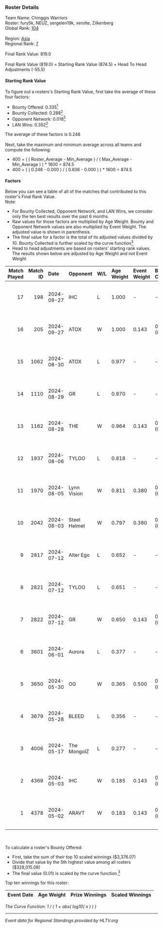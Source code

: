 ### Roster Details<br />
Team Name: Chinggis Warriors<br />
Roster: fury5k, NEUZ, sergelen19k, xerolte, Zilkenberg<br />
Global Rank: [104](../../standings_global_2024_10_02.md)<br />
<br />
Region: [Asia]( ../../standings_asia_2024_10_02.md)<br />
Regional Rank: [7]( ../../standings_asia_2024_10_02.md)<br />
<br />
Final Rank Value:  819.0<br />
<br />
Final Rank Value (819.0) = Starting Rank Value (874.5) + Head To Head Adjustments (-55.5)<br />

#### Starting Rank Value<br />
To figure out a rosters's Starting Rank Value, first take the average of these four factors:<br />
- Bounty Offered: 0.335[<sup>1</sup>](#table2)
- Bounty Collected: 0.288[<sup>2</sup>](#table1)
- Opponent Network: 0.018[<sup>2</sup>](#table1)
- LAN Wins: 0.352[<sup>2</sup>](#table1)

The average of these factors is 0.248<br />
<br />
Next, take the maximum and minimum average across all teams and compute the following:<br />
- 400 + ( ( Roster_Average - Min_Average ) / ( Max_Average - Min_Average ) ) * 1600 = 874.5
- 400 + ( ( 0.248 - 0.000 ) / ( 0.836 - 0.000 ) ) * 1600 = 874.5


#### Factors<br />
Below you can see a table of all of the matches that contributed to this roster's Final Rank Value.<br />
Note:<br />

- For Bounty Collected, Opponent Network, and LAN Wins, we consider only the ten best results over the past 6 months.
- Raw values for those factors are multiplied by Age Weight. Bounty and Opponent Network values are also multiplied by Event Weight. The adjusted value is shown in parenthesis.
- The final value for a factor is the total of its adjusted values divided by 10. Bounty Collected is further scaled by the curve function[<sup>3</sup>](#curveFunction)
- Head to head adjustments are based on rosters' starting rank values. The results shown below are adjusted by Age Weight and not Event Weight
<span id="table1"></span><br />


| Match Played | Match ID | Date       | Opponent     | W/L | Age Weight | Event Weight | Bounty Collected | Opponent Network | LAN Wins  | H2H Adj. | Roster                                         |
| -: | -: | :- | :- | :- | :- | :- | :- | :- | :- | -: | :- |
|           17 |      198 | 2024-09-27 | IHC          | L   | 1.000      | -            | -                | -                | -         |   -23.65 | fury5k, NEUZ, sergelen19k, xerolte, Zilkenberg |
|           16 |      205 | 2024-09-27 | ATOX         | W   | 1.000      | 0.143        | 0.032 (0.005)    | 0.258 (0.037)    | 1 (1.000) |    15.98 | fury5k, NEUZ, sergelen19k, xerolte, Zilkenberg |
|           15 |     1062 | 2024-08-30 | ATOX         | L   | 0.977      | -            | -                | -                | -         |   -15.09 | fury5k, NEUZ, sergelen19k, xerolte, Zilkenberg |
|           14 |     1110 | 2024-08-29 | GR           | L   | 0.970      | -            | -                | -                | -         |   -22.61 | fury5k, NEUZ, sergelen19k, xerolte, Zilkenberg |
|           13 |     1162 | 2024-08-28 | THE          | W   | 0.964      | 0.143        | 0.000 (0.000)    | 0.098 (0.014)    | 0 (0.000) |     4.25 | fury5k, NEUZ, sergelen19k, xerolte, Zilkenberg |
|           12 |     1937 | 2024-08-06 | TYLOO        | L   | 0.818      | -            | -                | -                | -         |   -11.38 | fury5k, NEUZ, starDUST, xerolte, Zilkenberg    |
|           11 |     1970 | 2024-08-05 | Lynn Vision  | W   | 0.811      | 0.380        | 0.050 (0.015)    | 0.139 (0.043)    | 1 (0.811) |    13.62 | fury5k, NEUZ, starDUST, xerolte, Zilkenberg    |
|           10 |     2042 | 2024-08-03 | Steel Helmet | W   | 0.797      | 0.380        | 0.001 (0.000)    | 0.032 (0.010)    | 1 (0.797) |     2.96 | fury5k, NEUZ, starDUST, xerolte, Zilkenberg    |
|            9 |     2817 | 2024-07-12 | Alter Ego    | L   | 0.652      | -            | -                | -                | -         |   -17.75 | fury5k, NEUZ, starDUST, xerolte, Zilkenberg    |
|            8 |     2821 | 2024-07-12 | TYLOO        | L   | 0.651      | -            | -                | -                | -         |   -10.27 | fury5k, NEUZ, starDUST, xerolte, Zilkenberg    |
|            7 |     2822 | 2024-07-12 | GR           | W   | 0.650      | 0.143        | 0.004 (0.000)    | 0.140 (0.013)    | 0 (0.000) |     4.73 | fury5k, NEUZ, starDUST, xerolte, Zilkenberg    |
|            6 |     3601 | 2024-06-01 | Aurora       | L   | 0.377      | -            | -                | -                | -         |    -1.36 | fury5k, NEUZ, starDUST, xerolte, Zilkenberg    |
|            5 |     3650 | 2024-05-30 | OG           | W   | 0.365      | 0.500        | 0.071 (0.013)    | 0.299 (0.054)    | 1 (0.365) |     5.81 | fury5k, NEUZ, starDUST, xerolte, Zilkenberg    |
|            4 |     3679 | 2024-05-28 | BLEED        | L   | 0.356      | -            | -                | -                | -         |    -2.09 | fury5k, NEUZ, starDUST, xerolte, Zilkenberg    |
|            3 |     4006 | 2024-05-17 | The MongolZ  | L   | 0.277      | -            | -                | -                | -         |    -0.07 | fury5k, NEUZ, starDUST, xerolte, Zilkenberg    |
|            2 |     4369 | 2024-05-03 | IHC          | W   | 0.185      | 0.143        | 0.000 (0.000)    | 0.200 (0.005)    | 1 (0.185) |     1.09 | fury5k, NEUZ, starDUST, xerolte, Zilkenberg    |
|            1 |     4378 | 2024-05-02 | ARAVT        | W   | 0.183      | 0.143        | 0.000 (0.000)    | 0.000 (0.000)    | 1 (0.183) |     0.38 | fury5k, NEUZ, starDUST, xerolte, Zilkenberg    |

<br />
<span id="table2"></span><br />
To calculate a roster's Bounty Offered:<br />

- First, take the sum of their top 10 scaled winnings ($3,376.07)
- Divide that value by the 5th highest value among all rosters ($328,015.08)
- The final value (0.01) is scaled by the curve function.[<sup>3</sup>](#curveFunction)

Top ten winnings for this roster:<br />

| Event Date | Age Weight | Prize Winnings | Scaled Winnings |
| :- | -: | :- | :- |


<span id="curveFunction"></span>_The Curve Function: 1 / ( 1 + abs( log10( x ) ) )_<br />

---
_Event data for Regional Standings provided by HLTV.org_<br />
